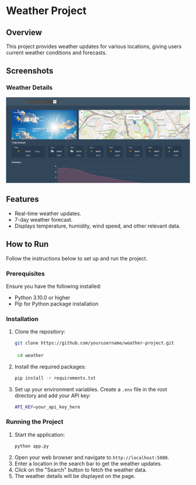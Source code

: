 # Weather Project

## Overview
This project provides weather updates for various locations, giving users current weather conditions and forecasts.

## Screenshots

### Weather Details
![screenshot](./images/homepage.png)

## Features
- Real-time weather updates.
- 7-day weather forecast.
- Displays temperature, humidity, wind speed, and other relevant data.

## How to Run
Follow the instructions below to set up and run the project.

### Prerequisites
Ensure you have the following installed:
- Python 3.10.0 or higher
- Pip for Python package installation

### Installation
1. Clone the repository:

   ```bash
   git clone https://github.com/yourusername/weather-project.git

    cd weather
    ```
2. Install the required packages:
   ```bash
   pip install -r requirements.txt
   ```

3. Set up your environment variables. Create a `.env` file in the root directory and add your API key:
   ```bash
   API_KEY=your_api_key_here
   ```

### Running the Project
1. Start the application:
   ```bash
   python app.py
   ```
2. Open your web browser and navigate to `http://localhost:5000`.
3. Enter a location in the search bar to get the weather updates.
4. Click on the "Search" button to fetch the weather data.
5. The weather details will be displayed on the page.